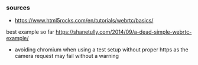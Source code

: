 ### sources 

- https://www.html5rocks.com/en/tutorials/webrtc/basics/

best example so far
https://shanetully.com/2014/09/a-dead-simple-webrtc-example/




- avoiding chromium when using a test setup without proper https as the camera request may fail without a warning 